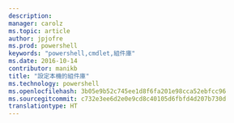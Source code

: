 ```yaml
---
description: 
manager: carolz
ms.topic: article
author: jpjofre
ms.prod: powershell
keywords: "powershell,cmdlet,組件庫"
ms.date: 2016-10-14
contributor: manikb
title: "設定本機的組件庫"
ms.technology: powershell
ms.openlocfilehash: 3b05e9b52c745ee1d8f6fa201e98cca52ebfcc96
ms.sourcegitcommit: c732e3ee6d2e0e9cd8c40105d6fbfd4d207b730d
translationtype: HT
---
```

